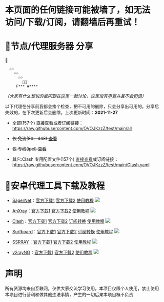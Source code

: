# 本页面的任何链接可能被墙了，如无法 访问/下载/订阅，请翻墙后再重试！
# 🍆节点/代理服务器 分享
🍆

      💦💦
        💦💦
          💦💦
            🍏🍎
         F*** A****
 *（大家有什么想说的或问题在[这里](https://github.com/OVOJKzzZ/test/discussions)一起讨论，这里没有[审查](https://zh.m.wikipedia.org/wiki/%E4%B8%AD%E5%8D%8E%E4%BA%BA%E6%B0%91%E5%85%B1%E5%92%8C%E5%9B%BD%E5%AE%A1%E6%9F%A5%E5%88%B6%E5%BA%A6)并且不会[和谐](https://zh.m.wikipedia.org/wiki/%E6%B2%B3%E8%9F%B9_(%E7%B6%B2%E8%B7%AF%E7%94%A8%E8%AA%9E))）*

  以下代理在分享前我都会挨个检查，把不可用的删除，只会分享出可用的。分享后失效的，在下次更新后会删除。上次更新时间：**2021-11-27**

- 全部(157个) [直接查看](https://raw.githubusercontent.com/OVOJKzzZ/test/main/all)或者订阅链接：
https://raw.githubusercontent.com/OVOJKzzZ/test/main/all

- ~~仅 免流(80、443)  [查看]()~~

- ~~仅 专线(ipel)  [查看]()~~

- 其它:Clash 专用配置文件(157个) [直接查看](https://raw.githubusercontent.com/OVOJKzzZ/test/main/Clash.yaml)或订阅链接：
https://raw.githubusercontent.com/OVOJKzzZ/test/main/Clash.yaml

# 🍆安卓代理工具下载及教程
- [SagerNet](https://github.com/SagerNet/SagerNet)：[官方下载1](https://github.com/SagerNet/SagerNet/releases/download/0.5-rc25/SN-0.5-rc25-arm64-v8a.apk)   [官方下载2](https://github.com/SagerNet/SagerNet/releases)   [使用教程](https://github.com/OVOJKzzZ/test/blob/main/sagernet%E4%B8%A8anxray%20JC.md)
![](https://raw.githubusercontent.com/OVOJKzzZ/test/main/SagerNet2.jpg)

- [AnXray](https://github.com/XTLS/AnXray)：[官方下载1](https://github.com/XTLS/AnXray/releases/download/0.4-rc06/AX-0.4-rc06-arm64-v8a.apk)  [官方下载2](https://github.com/XTLS/AnXray/releases)  [使用教程](https://github.com/OVOJKzzZ/test/blob/main/sagernet%E4%B8%A8anxray%20JC.md)
![](https://raw.githubusercontent.com/OVOJKzzZ/test/main/AnXray.jpg)

- [Clash](https://github.com/Kr328/ClashForAndroid)：[官方下载1](https://github.com/Kr328/ClashForAndroid/releases/download/v2.4.14/cfa-2.4.14-foss-arm64-v8a-release.apk)  [官方下载2](https://github.com/Kr328/ClashForAndroid/releases)  [订阅转换](https://acl4ssr-sub.github.io/)   [使用教程](https://raw.githubusercontent.com/OVOJKzzZ/test/main/google)
![](https://raw.githubusercontent.com/OVOJKzzZ/test/main/clash.jpg)

- [Surfboard](https://manual.getsurfboard.com/)：[官方下载1](https://github.com/OVOJKzzZ/test/releases/download/surfboard/Surfboard-2.5.5.apk)  [官方下载2](https://github.com/OVOJKzzZ/test/releases/tag/surfboard)  [订阅转换](https://acl4ssr-sub.github.io/)   [使用教程](https://raw.githubusercontent.com/OVOJKzzZ/test/main/google)
![](https://raw.githubusercontent.com/OVOJKzzZ/test/main/surfboard.jpg)

- [SSRRAY](https://github.com/xxf098/shadowsocksr-v2ray-trojan-android)：[官方下载1](https://github.com/xxf098/shadowsocksr-v2ray-trojan-android/releases/download/v3.8.14/ssrray-release-3.8.14.apk)  [官方下载2](https://github.com/xxf098/shadowsocksr-v2ray-trojan-android/releases)   [使用教程](https://raw.githubusercontent.com/OVOJKzzZ/test/main/google)
![](https://raw.githubusercontent.com/OVOJKzzZ/test/main/SsrRay.jpg)

- [v2rayNG](https://github.com/2dust/v2rayNG)：[官方下载1](https://github.com/2dust/v2rayNG/releases/download/1.6.26/v2rayNG_1.6.26_arm64-v8a.apk)  [官方下载2](https://github.com/2dust/v2rayNG/releases)  [使用教程](https://raw.githubusercontent.com/OVOJKzzZ/test/main/google)
![](https://raw.githubusercontent.com/OVOJKzzZ/test/main/v2rayNg.jpg)
# 声明
所有资源均来自互联网，仅供大家交流学习使用。本项目仅限个人使用，禁止使用本项目进行营利和做其他违法事情，产生的一切后果本项目概不负责
